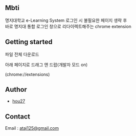 ## Mbti

명지대학교 e-Learning System 로그인 시 불필요한 페이지 생략 후  
바로 명지대 통합 로그인 창으로 리다이렉트해주는 chrome extension

## Getting started

파일 전체 다운로드

아래 페이지로 드래그 앤 드랍(개발자 모드 on)

(chrome://extensions)

## Author

- [hou27](https://github.com/hou27)

## Contact

Email : ataj125@gmail.com

